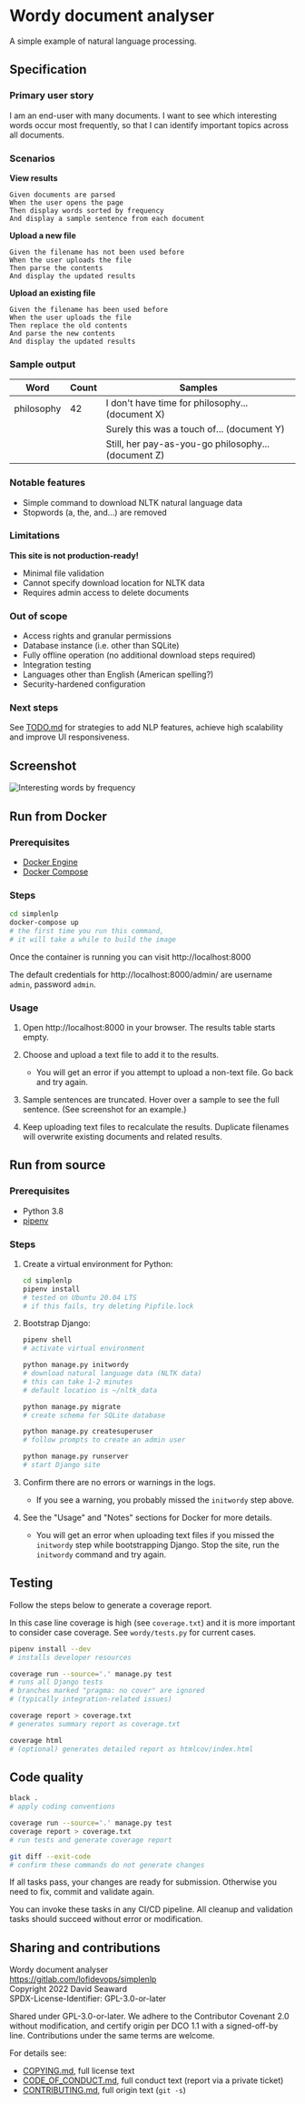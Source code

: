 # Wordy document analyser

A simple example of natural language processing.

## Specification

### Primary user story

I am an end-user with many documents. I want to see  which
interesting words occur most frequently, so that I  can
identify important topics across all documents.

### Scenarios

**View results**

```gherkin
Given documents are parsed
When the user opens the page
Then display words sorted by frequency
And display a sample sentence from each document
```

**Upload a new file**

```gherkin
Given the filename has not been used before
When the user uploads the file
Then parse the contents
And display the updated results
```

**Upload an existing file**

```gherkin
Given the filename has been used before
When the user uploads the file
Then replace the old contents
And parse the new contents
And display the updated results
```

### Sample output

| Word       | Count | Samples                                             |
|------------|-------|-----------------------------------------------------|
| philosophy | 42    | I don't have time for philosophy... (document X)    |
|            |       | Surely this was a touch of... (document Y)          |
|            |       | Still, her pay-as-you-go philosophy... (document Z) |

### Notable features

* Simple command to download NLTK natural language data
* Stopwords (a, the, and...) are removed

### Limitations

**This site is not production-ready!**

* Minimal file validation
* Cannot specify download location for NLTK data
* Requires admin access to delete documents

### Out of scope

* Access rights and granular permissions
* Database instance (i.e. other than SQLite)
* Fully offline operation (no additional download steps required)
* Integration testing
* Languages other than English (American spelling?)
* Security-hardened configuration

### Next steps

See [TODO.md](TODO.md) for strategies to add NLP features, achieve
high scalability and improve UI responsiveness.

## Screenshot

![Interesting words by frequency](screenshot.png)

## Run from Docker

### Prerequisites

* [Docker Engine](https://docs.docker.com/engine/install/)
* [Docker Compose](https://docs.docker.com/compose/install/)

### Steps

```bash
cd simplenlp
docker-compose up
# the first time you run this command,
# it will take a while to build the image
```

Once the container is running you can visit http://localhost:8000

The default credentials for http://localhost:8000/admin/ are
username `admin`, password `admin`.

### Usage

1. Open http://localhost:8000 in your browser. The results table
   starts empty.

2. Choose and upload a text file to add it to the results.

      * You will get an error if you attempt to upload a non-text
        file. Go back and try again.

3. Sample sentences are truncated. Hover over a sample to see the
   full sentence. (See screenshot for an example.)

4. Keep uploading text files to recalculate the results. Duplicate
   filenames will overwrite existing documents and related results.

## Run from source

### Prerequisites

* Python 3.8
* [pipenv](https://pipenv.pypa.io/en/latest/install/)

### Steps

1. Create a virtual environment for Python:

   ```bash
   cd simplenlp
   pipenv install
   # tested on Ubuntu 20.04 LTS
   # if this fails, try deleting Pipfile.lock
   ```

2. Bootstrap Django:

   ```bash
   pipenv shell
   # activate virtual environment

   python manage.py initwordy
   # download natural language data (NLTK data)
   # this can take 1-2 minutes
   # default location is ~/nltk_data

   python manage.py migrate
   # create schema for SQLite database

   python manage.py createsuperuser
   # follow prompts to create an admin user
   
   python manage.py runserver
   # start Django site
   ```

3. Confirm there are no errors or warnings in the logs.

      * If you see a warning, you probably missed the
        `initwordy` step above.

4. See the "Usage" and "Notes" sections for Docker for more details.

      * You will get an error when uploading text files if you missed
        the `initwordy` step while bootstrapping Django. Stop the site,
        run the `initwordy` command and try again.

## Testing

Follow the steps below to generate a coverage report.

In this case line coverage  is high (see `coverage.txt`) and it is more
important to consider case coverage. See `wordy/tests.py` for current
cases.

```bash
pipenv install --dev
# installs developer resources

coverage run --source='.' manage.py test
# runs all Django tests
# branches marked "pragma: no cover" are ignored
# (typically integration-related issues)

coverage report > coverage.txt
# generates summary report as coverage.txt

coverage html
# (optional) generates detailed report as htmlcov/index.html
```

## Code quality

```bash
black .
# apply coding conventions

coverage run --source='.' manage.py test
coverage report > coverage.txt
# run tests and generate coverage report

git diff --exit-code
# confirm these commands do not generate changes
```

If all tasks pass, your changes are ready for submission.
Otherwise you need  to fix, commit and validate again.

You can invoke these tasks in any CI/CD pipeline.
All cleanup and validation tasks should succeed without error or modification.

## Sharing and contributions

Wordy document analyser  
<https://gitlab.com/lofidevops/simplenlp>  
Copyright 2022 David Seaward  
SPDX-License-Identifier: GPL-3.0-or-later  

Shared under GPL-3.0-or-later. We adhere to the Contributor Covenant
2.0 without modification, and certify origin per DCO 1.1 with a
signed-off-by line. Contributions under the same terms are welcome.

For details see:

* [COPYING.md], full license text
* [CODE_OF_CONDUCT.md], full conduct text (report via a private ticket)
* [CONTRIBUTING.md], full origin text (`git -s`)

<!-- Links -->

[COPYING.md]: COPYING.md
[CODE_OF_CONDUCT.md]: CODE_OF_CONDUCT.md
[CONTRIBUTING.md]: CONTRIBUTING.md
